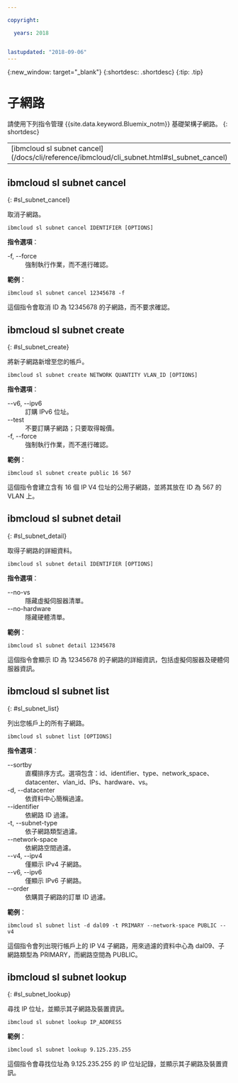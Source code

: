 ```yaml
---

copyright:

  years: 2018


lastupdated: "2018-09-06"
---
```


{:new_window: target="_blank"}
{:shortdesc: .shortdesc}
{:tip: .tip}

# 子網路

請使用下列指令管理 {{site.data.keyword.Bluemix_notm}} 基礎架構子網路。
{: shortdesc}

<table summary="按字母順序排序的 {{site.data.keyword.Bluemix_notm}} 基礎架構子網路指令，其鏈結提供指令的相關資訊">
 <thead>
 </thead>
 <tbody>
 <tr>
 <td>[ibmcloud sl subnet cancel](/docs/cli/reference/ibmcloud/cli_subnet.html#sl_subnet_cancel)</td>
 <td>[ibmcloud sl subnet create](/docs/cli/reference/ibmcloud/cli_subnet.html#sl_subnet_create)</td>
 <td>[ibmcloud sl subnet detail](/docs/cli/reference/ibmcloud/cli_subnet.html#sl_subnet_detail)</td>
 <td>[ibmcloud sl subnet list](/docs/cli/reference/ibmcloud/cli_subnet.html#sl_subnet_list)</td>
 <td>[ibmcloud sl subnet lookup](/docs/cli/reference/ibmcloud/cli_subnet.html#sl_subnet_lookup)</td>
 </tr>
   </tbody>
 </table>

 ## ibmcloud sl subnet cancel
{: #sl_subnet_cancel}

取消子網路。
```
ibmcloud sl subnet cancel IDENTIFIER [OPTIONS]
```

<strong>指令選項</strong>：
<dl>
<dt>-f, --force</dt>
<dd>強制執行作業，而不進行確認。</dd>
</dl>

**範例**：
```
ibmcloud sl subnet cancel 12345678 -f
```
這個指令會取消 ID 為 12345678 的子網路，而不要求確認。

## ibmcloud sl subnet create
{: #sl_subnet_create}

將新子網路新增至您的帳戶。
```
ibmcloud sl subnet create NETWORK QUANTITY VLAN_ID [OPTIONS]
```

<strong>指令選項</strong>：
<dl>
<dt>--v6, --ipv6</dt>
<dd>訂購 IPv6 位址。</dd>
<dt>--test</dt>
<dd>不要訂購子網路；只要取得報價。</dd>
<dt>-f, --force</dt>
<dd>強制執行作業，而不進行確認。</dd>
</dl>

**範例**：
```
ibmcloud sl subnet create public 16 567
```
這個指令會建立含有 16 個 IP V4 位址的公用子網路，並將其放在 ID 為 567 的 VLAN 上。

## ibmcloud sl subnet detail
{: #sl_subnet_detail}

取得子網路的詳細資料。
```
ibmcloud sl subnet detail IDENTIFIER [OPTIONS]
```

<strong>指令選項</strong>：
<dl>
<dt>--no-vs</dt>
<dd>隱藏虛擬伺服器清單。</dd>
<dt>--no-hardware</dt>
<dd>隱藏硬體清單。</dd>
</dl>

**範例**：
```
ibmcloud sl subnet detail 12345678
```
這個指令會顯示 ID 為 12345678 的子網路的詳細資訊，包括虛擬伺服器及硬體伺服器資訊。


## ibmcloud sl subnet list
{: #sl_subnet_list}

列出您帳戶上的所有子網路。
```
ibmcloud sl subnet list [OPTIONS]
```

<strong>指令選項</strong>：
<dl>
<dt>--sortby</dt>
<dd>直欄排序方式。選項包含：id、identifier、type、network_space、datacenter、vlan_id、IPs、hardware、vs。</dd>
<dt>-d, --datacenter</dt>
<dd>依資料中心簡稱過濾。</dd>
<dt>--identifier</dt>
<dd>依網路 ID 過濾。</dd>
<dt>-t, --subnet-type</dt>
<dd>依子網路類型過濾。</dd>
<dt>--network-space</dt>
<dd>依網路空間過濾。</dd>
<dt>--v4, --ipv4</dt>
<dd>僅顯示 IPv4 子網路。</dd>
<dt>--v6, --ipv6</dt>
<dd>僅顯示 IPv6 子網路。</dd>
<dt>--order</dt>
<dd>依購買子網路的訂單 ID 過濾。</dd>
</dl>

**範例**：
```
ibmcloud sl subnet list -d dal09 -t PRIMARY --network-space PUBLIC --v4
```
這個指令會列出現行帳戶上的 IP V4 子網路，用來過濾的資料中心為 dal09、子網路類型為 PRIMARY，而網路空間為 PUBLIC。

## ibmcloud sl subnet lookup
{: #sl_subnet_lookup}

尋找 IP 位址，並顯示其子網路及裝置資訊。
```
ibmcloud sl subnet lookup IP_ADDRESS
```


**範例**：
```
ibmcloud sl subnet lookup 9.125.235.255
```
這個指令會尋找位址為 9.125.235.255 的 IP 位址記錄，並顯示其子網路及裝置資訊。
